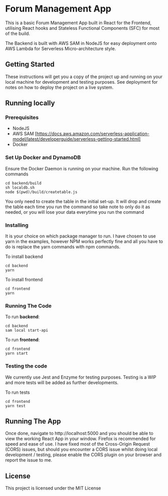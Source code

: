 # Forum Management App
This is a basic Forum Management App built in React for the Frontend, utilising React hooks and Stateless Functional Components (SFC) for most of the build.

The Backend is built with AWS SAM in NodeJS for easy deployment onto AWS Lambda for Serverless Micro-architecture style.

## Getting Started
These instructions will get you a copy of the project up and running on your local machine for development and testing purposes. See deployment for notes on how to deploy the project on a live system.

## Running locally
### Prerequisites
- NodeJS
- AWS SAM [https://docs.aws.amazon.com/serverless-application-model/latest/developerguide/serverless-getting-started.html]
- Docker

### Set Up Docker and DynamoDB
Ensure the Docker Daemon is running on your machine.
Run the following commands
```
cd backend/build
sh localdb.sh
node $(pwd)/build/createtable.js
```
You only need to create the table in the initial set-up. It will drop and create the table each time you run the command so take note to only do it as needed, or you will lose your data everytime you run the command

### Installing
It is your choice on which package manager to run. I have chosen to use yarn in the examples, however NPM works perfectly fine and all you have to do is replace the yarn commands with npm commands.

To install backend
```
cd backend
yarn
```

To install frontend
```
cd frontend
yarn
```
### Running The Code
To run **backend**:
```
cd backend
sam local start-api
```

To run **frontend**:
```
cd frontend
yarn start
```

### Testing the code
We currently use Jest and Enzyme for testing purposes.
Testing is a WIP and more tests will be added as further developments.

To run tests
```
cd frontend
yarn test
```

## Running The App
Once done, navigate to http://localhost:5000 and you should be able to view the working React App in your window. Firefox is recommended for speed and ease of use. I have fixed most of the Cross-Origin Request (CORS) issues, but should you encounter a CORS issue whilst doing local development / testing, please enable the CORS plugin on your browser and report the issue to me.

## License
This project is licensed under the MIT License
